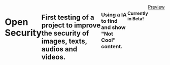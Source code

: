 <body style="display: flex; justify-content: center">
    <h1>
        Open Security
    </h1>
    <h2>
        First testing of a project to improve the security of images, texts, audios and videos.
    </h2>
    <h3>
        Using a IA to find and show "Not Cool" content.
    </h3>
    <h4>
        Currently in Beta!
    </h4>
    <a href="https://sincevoid.github.io/OpenSecurity/">Preview</a>
</body> 